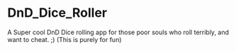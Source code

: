 # DnD_Dice_Roller
A Super cool DnD Dice rolling app for those poor souls who roll terribly, and want to cheat. ;) (This is purely for fun)
